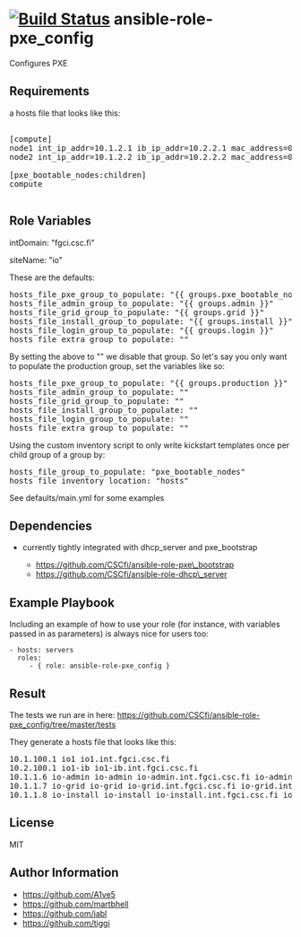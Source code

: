 [![Build Status](https://travis-ci.org/CSCfi/ansible-role-pxe_config.svg)](https://travis-ci.org/CSCfi/ansible-role-pxe_config)
ansible-role-pxe\_config
=========

Configures PXE

Requirements
------------

a hosts file that looks like this:

<pre>

[compute]
node1 int_ip_addr=10.1.2.1 ib_ip_addr=10.2.2.1 mac_address=00:11:22:33:44:55
node2 int_ip_addr=10.1.2.2 ib_ip_addr=10.2.2.2 mac_address=00:11:22:33:44:56

[pxe_bootable_nodes:children]
compute

</pre>

Role Variables
--------------

intDomain: "fgci.csc.fi"

siteName: "io"

These are the defaults:
<pre>
hosts_file_pxe_group_to_populate: "{{ groups.pxe_bootable_nodes }}"
hosts_file_admin_group_to_populate: "{{ groups.admin }}"
hosts_file_grid_group_to_populate: "{{ groups.grid }}"
hosts_file_install_group_to_populate: "{{ groups.install }}"
hosts_file_login_group_to_populate: "{{ groups.login }}"
hosts_file_extra_group_to_populate: ""
</pre>

By setting the above to "" we disable that group. So let's say you only want to populate the production group, set the variables like so:

<pre>
hosts_file_pxe_group_to_populate: "{{ groups.production }}"
hosts_file_admin_group_to_populate: ""
hosts_file_grid_group_to_populate: ""
hosts_file_install_group_to_populate: ""
hosts_file_login_group_to_populate: ""
hosts_file_extra_group_to_populate: ""
</pre>

Using the custom inventory script to only write kickstart templates once per child group of a group by:

<pre>
hosts_file_group_to_populate: "pxe_bootable_nodes"
hosts_file_inventory_location: "hosts"
</pre>



See defaults/main.yml for some examples

Dependencies
------------

   * currently tightly integrated with dhcp\_server and pxe\_bootstrap

      * https://github.com/CSCfi/ansible-role-pxe\_bootstrap
      * https://github.com/CSCfi/ansible-role-dhcp\_server



Example Playbook
----------------

Including an example of how to use your role (for instance, with variables passed in as parameters) is always nice for users too:

    - hosts: servers
      roles:
         - { role: ansible-role-pxe_config }


Result
------

The tests we run are in here: https://github.com/CSCfi/ansible-role-pxe_config/tree/master/tests

They generate a hosts file that looks like this:

<pre>
10.1.100.1 io1 io1.int.fgci.csc.fi
10.2.100.1 io1-ib io1-ib.int.fgci.csc.fi
10.1.1.6 io-admin io-admin io-admin.int.fgci.csc.fi io-admin.int.fgci.csc.fi
10.1.1.7 io-grid io-grid io-grid.int.fgci.csc.fi io-grid.int.fgci.csc.fi
10.1.1.8 io-install io-install io-install.int.fgci.csc.fi io-install.int.fgci.csc.fi
</pre>



License
-------

MIT

Author Information
------------------
 - https://github.com/A1ve5
 - https://github.com/martbhell
 - https://github.com/jabl
 - https://github.com/tiggi
